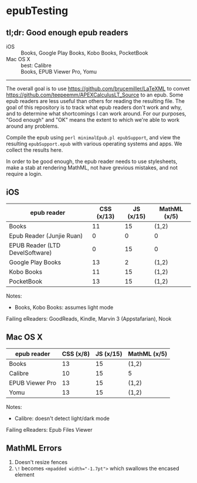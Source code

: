 # epubTesting

## tl;dr: Good enough epub readers

<dl>
<dt>iOS</dt>
<dd>Books, Google Play Books, Kobo Books, PocketBook</dd>
<dt>Mac OS X</dt>
<dd>best: Calibre</dd>
<dd>Books, EPUB Viewer Pro, Yomu</dd>
</dl>

---------------------------

The overall goal is to use https://github.com/brucemiller/LaTeXML to convet https://github.com/teepeemm/APEXCalculusLT_Source to an epub.  Some epub readers are less useful than others for reading the resulting file.  The goal of this repository is to track what epub readers don't work and why, and to determine what shortcomings I can work around.  For our purposes, "Good enough" and "OK" means the extent to which we're able to work around any problems.

Compile the epub using `perl minimalEpub.pl epubSupport`, and view the resulting `epubSupport.epub` with various operating systems and apps.  We collect the results here.

In order to be good enough, the epub reader needs to use stylesheets, make a stab at rendering MathML, not have grevious mistakes, and not require a login.

## iOS

epub reader | CSS (x/13) | JS (x/15) | MathML (x/5)
---|---|---|---
Books | 11 | 15 | (1,2)
Epub Reader (Junjie Ruan) | 0 | 0 | 0
EPUB Reader (LTD DevelSoftware) | 0 | 15 | 0
Google Play Books | 13 | 2 | (1,2) 
Kobo Books | 11 | 15 | (1,2)
PocketBook | 13 | 15 | (1,2) 

Notes:
* Books, Kobo Books: assumes light mode

Failing eReaders: GoodReads, Kindle, Marvin 3 (Appstafarian), Nook

## Mac OS X

epub reader | CSS (x/8) | JS (x/15) | MathML (x/5)
---|---|---|---
Books | 13 | 15 | (1,2)
Calibre | 10 | 15 | 5
EPUB Viewer Pro | 13 | 15 | (1,2)
Yomu | 13 | 15 | (1,2)

Notes:
* Calibre: doesn't detect light/dark mode

Failing eReaders: Epub Files Viewer

## MathML Errors

1. Doesn't resize fences
2. `\!` becomes `<mpadded width="-1.7pt">` which swallows the encased element
